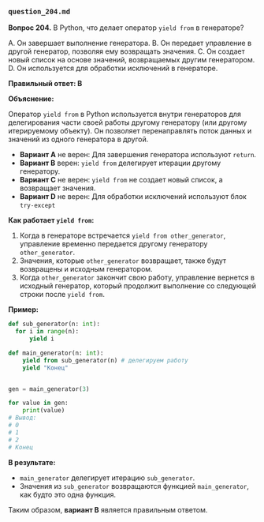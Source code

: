 ### `question_204.md`

**Вопрос 204.** В Python, что делает оператор `yield from` в генераторе?

A. Он завершает выполнение генератора.
B. Он передает управление в другой генератор, позволяя ему возвращать значения.
C. Он создает новый список на основе значений, возвращаемых другим генератором.
D. Он используется для обработки исключений в генераторе.

**Правильный ответ: B**

**Объяснение:**

Оператор `yield from` в Python используется внутри генераторов для делегирования части своей работы другому генератору (или другому итерируемому объекту). Он позволяет перенаправлять поток данных и значений из одного генератора в другой.

*   **Вариант A** не верен: Для завершения генератора используют `return`.
*  **Вариант B** верен: `yield from` делегирует итерации другому генератору.
*   **Вариант C** не верен: `yield from` не создает новый список, а возвращает значения.
*   **Вариант D** не верен: Для обработки исключений используют блок `try-except`

**Как работает `yield from`:**

1.  Когда в генераторе встречается `yield from other_generator`, управление временно передается другому генератору `other_generator`.
2.  Значения, которые `other_generator` возвращает, также будут возвращены и исходным генератором.
3.  Когда `other_generator` закончит свою работу, управление вернется в исходный генератор, который продолжит выполнение со следующей строки после `yield from`.

**Пример:**

```python
def sub_generator(n: int):
  for i in range(n):
      yield i

def main_generator(n: int):
    yield from sub_generator(n) # делегируем работу
    yield "Конец"


gen = main_generator(3)

for value in gen:
    print(value)
# Вывод:
# 0
# 1
# 2
# Конец
```

**В результате:**

*  `main_generator` делегирует итерацию `sub_generator`.
* Значения из `sub_generator` возвращаются функцией `main_generator`, как будто это одна функция.

Таким образом, **вариант B** является правильным ответом.
